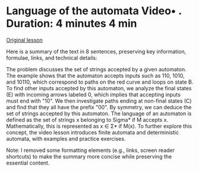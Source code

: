 # Language of the automata Video• . Duration: 4 minutes 4 min

[Original lesson](https://www.coursera.org/learn/uol-fundamentals-of-computer-science/lecture/VEs40/language-of-the-automata)

Here is a summary of the text in 8 sentences, preserving key information, formulae, links, and technical details:

The problem discusses the set of strings accepted by a given automaton. The example shows that the automaton accepts inputs such as 110, 1010, and 10110, which correspond to paths on the red curve and loops on state B. To find other inputs accepted by this automaton, we analyze the final states (E) with incoming arrows labeled 0, which implies that accepting inputs must end with "10". We then investigate paths ending at non-final states (C) and find that they all have the prefix "00". By symmetry, we can deduce the set of strings accepted by this automaton. The language of an automaton is defined as the set of strings x belonging to Sigma* if M accepts x. Mathematically, this is represented as x ∈ Σ* if M(x). To further explore this concept, the video lesson introduces finite automata and deterministic automata, with examples and practice exercises.

Note: I removed some formatting elements (e.g., links, screen reader shortcuts) to make the summary more concise while preserving the essential content.

